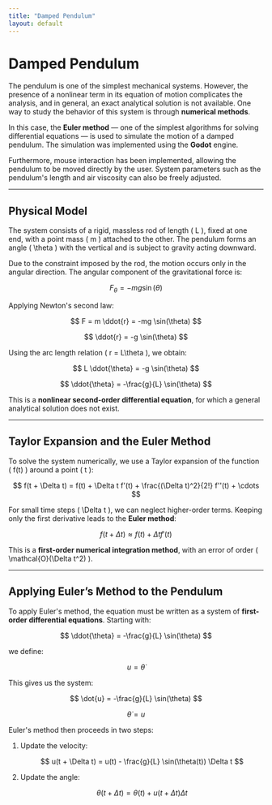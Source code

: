 ```yaml
---
title: "Damped Pendulum"
layout: default
---
```


<!-- Enables MathJax -->
<script type="text/javascript" async
  src="https://cdn.jsdelivr.net/npm/mathjax@3/es5/tex-mml-chtml.js">
</script>

# Damped Pendulum

The pendulum is one of the simplest mechanical systems. However, the presence of a nonlinear term in its equation of motion complicates the analysis, and in general, an exact analytical solution is not available. One way to study the behavior of this system is through **numerical methods**.

In this case, the **Euler method** — one of the simplest algorithms for solving differential equations — is used to simulate the motion of a damped pendulum. The simulation was implemented using the **Godot** engine.

Furthermore, mouse interaction has been implemented, allowing the pendulum to be moved directly by the user. System parameters such as the pendulum's length and air viscosity can also be freely adjusted.

---

## Physical Model

The system consists of a rigid, massless rod of length \( L \), fixed at one end, with a point mass \( m \) attached to the other. The pendulum forms an angle \( \theta \) with the vertical and is subject to gravity acting downward.

Due to the constraint imposed by the rod, the motion occurs only in the angular direction. The angular component of the gravitational force is:

$$
F_\theta = -mg \sin(\theta)
$$

Applying Newton's second law:

$$
F = m \ddot{r} = -mg \sin(\theta)
$$

$$
\ddot{r} = -g \sin(\theta)
$$

Using the arc length relation \( r = L\theta \), we obtain:

$$
L \ddot{\theta} = -g \sin(\theta)
$$

$$
\ddot{\theta} = -\frac{g}{L} \sin(\theta)
$$

This is a **nonlinear second-order differential equation**, for which a general analytical solution does not exist.

---

## Taylor Expansion and the Euler Method

To solve the system numerically, we use a Taylor expansion of the function \( f(t) \) around a point \( t \):

$$
f(t + \Delta t) = f(t) + \Delta t f'(t) + \frac{(\Delta t)^2}{2!} f''(t) + \cdots
$$

For small time steps \( \Delta t \), we can neglect higher-order terms. Keeping only the first derivative leads to the **Euler method**:

$$
f(t + \Delta t) \approx f(t) + \Delta t f'(t)
$$

This is a **first-order numerical integration method**, with an error of order \( \mathcal{O}(\Delta t^2) \).

---

## Applying Euler’s Method to the Pendulum

To apply Euler's method, the equation must be written as a system of **first-order differential equations**. Starting with:

$$
\ddot{\theta} = -\frac{g}{L} \sin(\theta)
$$

we define:

$$
u = \dot{\theta}
$$

This gives us the system:

$$
\dot{u} = -\frac{g}{L} \sin(\theta)
$$

$$
\dot{\theta} = u
$$

Euler's method then proceeds in two steps:

1. Update the velocity:

   $$
   u(t + \Delta t) = u(t) - \frac{g}{L} \sin(\theta(t)) \Delta t
   $$

2. Update the angle:

   $$
   \theta(t + \Delta t) = \theta(t) + u(t + \Delta t) \Delta t
   $$
